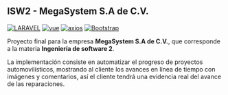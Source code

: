 ## ISW2 - MegaSystem S.A de C.V.
[![LARAVEL](https://img.shields.io/badge/Laravel-5.4-brightgreen.svg?longCache=true&style=flat-square)](https://laravel.com/docs/5.4) [![vue](https://img.shields.io/badge/vue%20js-2.4-brightgreen.svg?longCache=true&style=flat-square)](https://vuejs.org/v2/guide/) [![axios](https://img.shields.io/badge/axios-0.16-brightgreen.svg?longCache=true&style=flat-square)](https://www.axios.com/) [![Bootstrap](https://img.shields.io/badge/Bootstrap-3.3-brightgreen.svg?longCache=true&style=flat-square)](https://getbootstrap.com/docs/3.3/)

Proyecto final para la empresa **MegaSystem S.A de C.V.**, que corresponde a la materia **Ingeniería de software 2**.

La implementación consiste en automatizar el progreso de proyectos automovilísticos, mostrando al cliente los avances en línea de tiempo con imágenes y comentarios, así el cliente tendrá una evidencia real del avance de las reparaciones.
